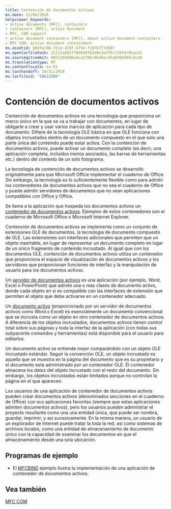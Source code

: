 ```yaml
---
title: Contención de documentos activos
ms.date: 11/04/2016
helpviewer_keywords:
- active documents [MFC], containers
- containers [MFC], active document
- MFC, COM support
- active document containers [MFC], about active document containers
- MFC COM, active document containment
ms.assetid: b8dfa74b-75ce-47df-b75e-fc87b7f7d687
ms.openlocfilehash: 22111a8b2f7048d9f62d9e3e2f6c270fdc9bace3
ms.sourcegitcommit: 6052185696adca270bc9bdbec45a626dd89cdcdd
ms.translationtype: MT
ms.contentlocale: es-ES
ms.lasthandoff: 10/31/2018
ms.locfileid: "50612386"
---
```

# <a name="active-document-containment"></a>Contención de documentos activos

Contención de documentos activos es una tecnología que proporciona un marco único en la que se va a trabajar con documentos, en lugar de obligarle a crear y usar varios marcos de aplicación para cada tipo de documento. Difiere de la tecnología OLE básica en que OLE funciona con objetos incrustados dentro de un documento compuesto en el que solo una parte única del contenido puede estar activa. Con la contención de documentos activos, puede activar un documento completo (es decir, una aplicación completa, incluidos menús asociados, las barras de herramientas etc.) dentro del contexto de un solo fotograma.

La tecnología de contención de documentos activos se desarrolló originalmente para que Microsoft Office implementar el cuaderno de Office. Sin embargo, la tecnología es lo suficientemente flexible como para admitir los contenedores de documentos activos que no sea el cuaderno de Office y puede admitir servidores de documentos que no sean aplicaciones compatibles con Office y Office.

Se llama a la aplicación que hospeda los documentos activos un [contenedor de documentos activos](../mfc/active-document-containers.md). Ejemplos de estos contenedores son el cuaderno de Microsoft Office o Microsoft Internet Explorer.

Contención de documentos activos se implementa como un conjunto de extensiones OLE de documentos, la tecnología de documento compuesto de OLE. Las extensiones son interfaces adicionales que permiten que un objeto insertable, en lugar de representar un documento completo en lugar de un único fragmento de contenido incrustado. Al igual que con los documentos OLE, contención de documentos activos utiliza un contenedor que proporciona el espacio de visualización de documentos activos y los servidores que proporcionan funciones de interfaz y la manipulación de usuario para los documentos activos.

Un [servidor de documentos activos](../mfc/active-document-servers.md) es una aplicación (por ejemplo, Word, Excel o PowerPoint) que admite una o más clases de documento activo, donde cada objeto en sí es compatible con las interfaces de extensión que permiten el objeto que debe activarse en un contenedor adecuado.

Un [documento activo](../mfc/active-documents.md) (proporcionado por un servidor de documentos activos como Word o Excel) es esencialmente un documento convencional que se incrusta como un objeto en otro contenedor de documentos activos. A diferencia de los objetos incrustados, documentos activos tienen control total sobre sus páginas y toda la interfaz de la aplicación (con todas sus subyacente comandos y herramientas) está disponible para el usuario para editarlos.

Un documento activo se entiende mejor comparándolo con un objeto OLE incrustado estándar. Seguir la convención OLE, un objeto incrustado es aquella que se muestra en la página del documento que es su propietario y el documento está administrado por un contenedor OLE. El contenedor almacena los datos del objeto incrustado con el resto del documento. Sin embargo, los objetos incrustados están limitados porque no controlan la página en el que aparecen.

Los usuarios de una aplicación de contenedor de documentos activos pueden crear documentos activos (denominados secciones en el cuaderno de Office) con sus aplicaciones favoritas (siempre que estas aplicaciones admiten documentos activos), pero los usuarios pueden administrar el proyecto resultante como una una entidad única, que puede ser nombra, guardar, imprimir, y así sucesivamente. En la misma manera, un usuario de un explorador de Internet puede tratar la toda la red, así como sistemas de archivos locales, como una entidad de almacenamiento de documento único con la capacidad de examinar los documentos en que el almacenamiento desde una sola ubicación.

## <a name="sample-programs"></a>Programas de ejemplo

- El [MFCBIND](../visual-cpp-samples.md) ejemplo ilustra la implementación de una aplicación de contenedor de documentos activos.

## <a name="see-also"></a>Vea también

[MFC COM](../mfc/mfc-com.md)

